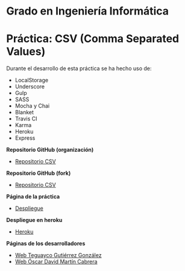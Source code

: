 # Grado en Ingeniería Informática
# Práctica: CSV (Comma Separated Values)

Durante el desarrollo de esta práctica se ha hecho uso de:
* LocalStorage 
* Underscore 
* Gulp 
* SASS 
* Mocha y Chai 
* Blanket 
* Travis CI 
* Karma 
* Heroku 
* Express 

**Repositorio GitHub (organización)**

* [Repositorio CSV](https://github.com/ULL-ESIT-GRADOII-PL/localstorage-jquery-underscore-express-sass-heroku-oscar-teguayco)

**Repositorio GitHub (fork)**

* [Repositorio CSV](https://github.com/Oscar-Dmc/localstorage-jquery-underscore-express-sass-heroku-oscar-teguayco)

**Página de la práctica**

* [Despliegue](http://ull-esit-gradoii-pl.github.io/localstorage-jquery-underscore-express-sass-heroku-oscar-teguayco/)

**Despliegue en heroku**

* [Heroku](https://csvoscarteguayco.herokuapp.com/)

**Páginas de los desarrolladores**

* [Web Teguayco Gutiérrez González](http://alu0100825503.github.io/)
* [Web Óscar David  Martín Cabrera](http://oscar-dmc.github.io/)

